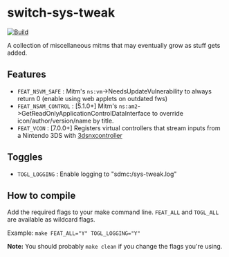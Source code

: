 switch-sys-tweak
================

[![Build](https://github.com/p-sam/switch-sys-tweak/workflows/Build/badge.svg?branch=master)](https://github.com/p-sam/switch-sys-tweak/actions?query=workflow%3ABuild)

A collection of miscellaneous mitms that may eventually grow as stuff gets added.

## Features

* `FEAT_NSVM_SAFE` : Mitm's `ns:vm`->NeedsUpdateVulnerability to always return 0 (enable using web applets on outdated fws)
* `FEAT_NSAM_CONTROL` : [5.1.0+] Mitm's `ns:am2`->GetReadOnlyApplicationControlDataInterface to override icon/author/version/name by title.
* `FEAT_VCON` : [7.0.0+] Registers virtual controllers that stream inputs from a Nintendo 3DS with [3dsnxcontroller](https://github.com/p-sam/3dsnxcontroller)

## Toggles

* `TOGL_LOGGING` : Enable logging to "sdmc:/sys-tweak.log"

## How to compile

Add the required flags to your make command line. `FEAT_ALL` and `TOGL_ALL` are available as wildcard flags.

Example: `make FEAT_ALL="Y" TOGL_LOGGING="Y"`

**Note:** You should probably `make clean` if you change the flags you're using.
